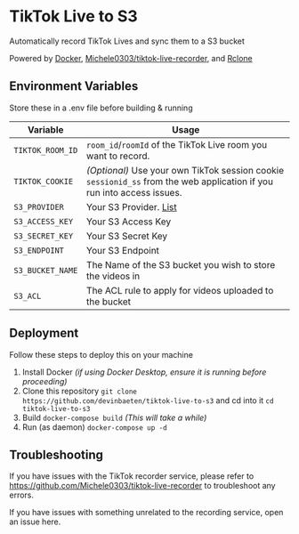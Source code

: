 # TikTok Live to S3
Automatically record TikTok Lives and sync them to a S3 bucket

Powered by [Docker](https://docker.com), [Michele0303/tiktok-live-recorder](https://github.com/Michele0303/tiktok-live-recorder), and [Rclone](https://rclone.org)

## Environment Variables

Store these in a .env file before building & running

| Variable | Usage |
| - | - |
| `TIKTOK_ROOM_ID` | `room_id`/`roomId` of the TikTok Live room you want to record. |
| `TIKTOK_COOKIE` | _(Optional)_ Use your own TikTok session cookie `sessionid_ss` from the web application if you run into access issues. |
| `S3_PROVIDER` | Your S3 Provider. [List](https://rclone.org/s3/) |
| `S3_ACCESS_KEY` | Your S3 Access Key |
| `S3_SECRET_KEY` | Your S3 Secret Key |
| `S3_ENDPOINT` | Your S3 Endpoint |
| `S3_BUCKET_NAME` | The Name of the S3 bucket you wish to store the videos in |
| `S3_ACL` | The ACL rule to apply for videos uploaded to the bucket |

## Deployment
Follow these steps to deploy this on your machine
1. Install Docker _(if using Docker Desktop, ensure it is running before proceeding)_
2. Clone this repository `git clone https://github.com/devinbaeten/tiktok-live-to-s3` and cd into it `cd tiktok-live-to-s3`
3. Build `docker-compose build` _(This will take a while)_
4. Run (as daemon) `docker-compose up -d`

## Troubleshooting
If you have issues with the TikTok recorder service, please refer to https://github.com/Michele0303/tiktok-live-recorder to troubleshoot any errors.

If you have issues with something unrelated to the recording service, open an issue here.
